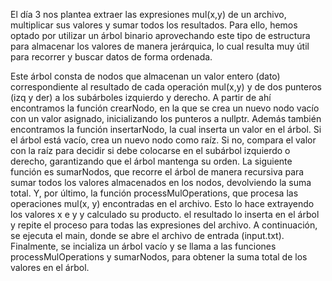 El día 3 nos plantea extraer las expresiones mul(x,y) de un archivo, multiplicar sus valores y sumar todos los resultados. Para ello, hemos optado por utilizar un árbol binario aprovechando este tipo de estructura para almacenar los valores de manera jerárquica, lo cual resulta muy útil para recorrer y buscar datos de forma ordenada.

Este árbol consta de nodos que almacenan un valor entero (dato) correspondiente al resultado de cada operación mul(x,y) y de dos punteros (izq y der) a los subárboles izquierdo y derecho.
A partir de ahí encontramos la función crearNodo, en la que se crea un nuevo nodo vacío con un valor asignado, inicializando los punteros a nullptr. Además también encontramos la función insertarNodo, la cual inserta un valor en el árbol. Si el árbol está vacío, crea un nuevo nodo como raíz. Si no, compara el valor con la raíz para decidir si debe colocarse en el subárbol izquierdo o derecho, garantizando que el árbol mantenga su orden.
La siguiente función es sumarNodos, que recorre el árbol de manera recursiva para sumar todos los valores almacenados en los nodos, devolviendo la suma total. Y, por último, la función processMulOperations, que procesa las operaciones mul(x, y) encontradas en el archivo. Esto lo hace extrayendo los valores x e y y calculado su producto. el resultado lo inserta en el árbol y repite el proceso para todas las expresiones del archivo.
A continuación, se ejecuta el main, donde se abre el archivo de entrada (input.txt). Finalmente, se incializa un árbol vacío y se llama a las funciones processMulOperations y sumarNodos, para obtener la suma total de los valores en el árbol.
